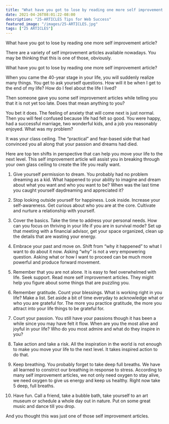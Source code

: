 ```yaml
---
title: "What have you got to lose by reading one more self improvement article?"
date: 2021-04-26T08:01:22-08:00
description: "25-ARTICLES Tips for Web Success"
featured_image: "/images/25-ARTICLES.jpg"
tags: ["25 ARTICLES"]
---
```


What have you got to lose by reading one more self improvement article?


There are a variety of self improvement articles available nowadays. You may be thinking that this is one of those, obviously. 

What have you got to lose by reading one more self improvement article?

When you came the 40-year stage in your life, you will suddenly realize many things. You get to ask yourself questions. How will it be when I get to the end of my life? How do I feel about the life I lived?

Then someone gave you some self improvement articles while telling you that it is not yet too late. Does that mean anything to you?

You bet it does. The feeling of anxiety that will come next is just normal. Then you will feel confused because life had felt so good. You were happy, had a successful marriage, two wonderful kids, and a job you reasonably enjoyed. What was my problem? 

It was your class ceiling. The “practical” and fear-based side that had convinced you all along that your passion and dreams had died.

Here are top ten shifts in perspective that can help you move your life to the next level. This self improvement article will assist you in breaking through your own glass ceiling to create the life you really want. 

1. Give yourself permission to dream. You probably had no problem dreaming as a kid. What happened to your ability to imagine and dream about what you want and who you want to be? When was the last time you caught yourself daydreaming and appreciated it? 

2. Stop looking outside yourself for happiness. Look inside. Increase your self-awareness. Get curious about who you are at the core. Cultivate and nurture a relationship with yourself. 

3. Cover the basics. Take the time to address your personal needs. How can you focus on thriving in your life if you are in survival mode? Set up that meeting with a financial advisor, get your space organized, clean up the details that are wasting your energy. 

4. Embrace your past and move on. Shift from “why it happened” to what I want to do about it now. Asking “why” is not a very empowering question. Asking what or how I want to proceed can be much more powerful and produce forward movement. 

5. Remember that you are not alone. It is easy to feel overwhelmed with life. Seek support. Read more self improvement articles. They might help you figure about some things that are puzzling you.  

6. Remember gratitude. Count your blessings. What is working right in you life? Make a list. Set aside a bit of time everyday to acknowledge what or who you are grateful for. The more you practice gratitude, the more you attract into your life things to be grateful for. 

7. Court your passion. You still have your passions though it has been a while since you may have felt it flow. When are you the most alive and joyful in your life? Who do you most admire and what do they inspire in you? 

8. Take action and take a risk. All the inspiration in the world is not enough to make you move your life to the next level. It takes inspired action to do that. 

9. Keep breathing. You probably forget to take deep full breaths. We have all learned to constrict our breathing in response to stress. According to many self improvement articles, we not only need oxygen to stay alive, we need oxygen to give us energy and keep us healthy. Right now take 5 deep, full breaths. 

10. Have fun. Call a friend, take a bubble bath, take yourself to an art museum or schedule a whole day out in nature. Put on some great music and dance till you drop. 

And you thought this was just one of those self improvement articles. 


